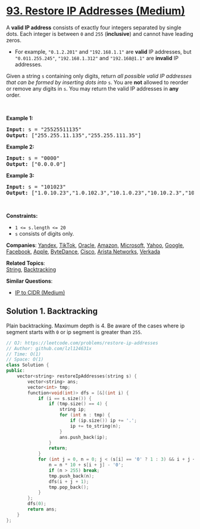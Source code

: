 # [93. Restore IP Addresses (Medium)](https://leetcode.com/problems/restore-ip-addresses)

<p>A <strong>valid IP address</strong> consists of exactly four integers separated by single dots. Each integer is between <code>0</code> and <code>255</code> (<strong>inclusive</strong>) and cannot have leading zeros.</p>

<ul>
	<li>For example, <code>&quot;0.1.2.201&quot;</code> and <code>&quot;192.168.1.1&quot;</code> are <strong>valid</strong> IP addresses, but <code>&quot;0.011.255.245&quot;</code>, <code>&quot;192.168.1.312&quot;</code> and <code>&quot;192.168@1.1&quot;</code> are <strong>invalid</strong> IP addresses.</li>
</ul>

<p>Given a string <code>s</code> containing only digits, return <em>all possible valid IP addresses that can be formed by inserting dots into </em><code>s</code>. You are <strong>not</strong> allowed to reorder or remove any digits in <code>s</code>. You may return the valid IP addresses in <strong>any</strong> order.</p>

<p>&nbsp;</p>
<p><strong class="example">Example 1:</strong></p>

<pre>
<strong>Input:</strong> s = &quot;25525511135&quot;
<strong>Output:</strong> [&quot;255.255.11.135&quot;,&quot;255.255.111.35&quot;]
</pre>

<p><strong class="example">Example 2:</strong></p>

<pre>
<strong>Input:</strong> s = &quot;0000&quot;
<strong>Output:</strong> [&quot;0.0.0.0&quot;]
</pre>

<p><strong class="example">Example 3:</strong></p>

<pre>
<strong>Input:</strong> s = &quot;101023&quot;
<strong>Output:</strong> [&quot;1.0.10.23&quot;,&quot;1.0.102.3&quot;,&quot;10.1.0.23&quot;,&quot;10.10.2.3&quot;,&quot;101.0.2.3&quot;]
</pre>

<p>&nbsp;</p>
<p><strong>Constraints:</strong></p>

<ul>
	<li><code>1 &lt;= s.length &lt;= 20</code></li>
	<li><code>s</code> consists of digits only.</li>
</ul>


**Companies**:
[Yandex](https://leetcode.com/company/yandex), [TikTok](https://leetcode.com/company/tiktok), [Oracle](https://leetcode.com/company/oracle), [Amazon](https://leetcode.com/company/amazon), [Microsoft](https://leetcode.com/company/microsoft), [Yahoo](https://leetcode.com/company/yahoo), [Google](https://leetcode.com/company/google), [Facebook](https://leetcode.com/company/facebook), [Apple](https://leetcode.com/company/apple), [ByteDance](https://leetcode.com/company/bytedance), [Cisco](https://leetcode.com/company/cisco), [Arista Networks](https://leetcode.com/company/arista-networks), [Verkada](https://leetcode.com/company/verkada)

**Related Topics**:  
[String](https://leetcode.com/tag/string), [Backtracking](https://leetcode.com/tag/backtracking)

**Similar Questions**:
* [IP to CIDR (Medium)](https://leetcode.com/problems/ip-to-cidr)

## Solution 1. Backtracking

Plain backtracking. Maximum depth is 4. Be aware of the cases where ip segment starts with `0` or ip segment is greater than `255`.

```cpp
// OJ: https://leetcode.com/problems/restore-ip-addresses
// Author: github.com/lzl124631x
// Time: O(1)
// Space: O(1)
class Solution {
public:
    vector<string> restoreIpAddresses(string s) {
        vector<string> ans;
        vector<int> tmp;
        function<void(int)> dfs = [&](int i) {
            if (i == s.size()) {
                if (tmp.size() == 4) {
                    string ip;
                    for (int n : tmp) {
                        if (ip.size()) ip += '.';
                        ip += to_string(n);
                    }
                    ans.push_back(ip);
                }
                return;
            }
            for (int j = 0, n = 0; j < (s[i] == '0' ? 1 : 3) && i + j < s.size(); ++j) {
                n = n * 10 + s[i + j] - '0';
                if (n > 255) break;
                tmp.push_back(n);
                dfs(i + j + 1);
                tmp.pop_back();
            }
        };
        dfs(0);
        return ans;
    }
};
```